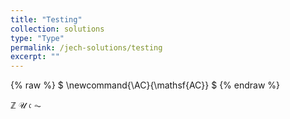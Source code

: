 ```yaml
---
title: "Testing"
collection: solutions
type: "Type"
permalink: /jech-solutions/testing
excerpt: ""
---
```

{% raw %}
$
\newcommand{\AC}{\mathsf{AC}}
$
{% endraw %}

<head>
   <script src="https://cdn.jsdelivr.net/npm/mathjax@3/es5/tex-mml-chtml.js"></script>
</head>

$\mathbb{Z}$
$\mathcal{U}$
$\mathfrak{c}$
$\AC$